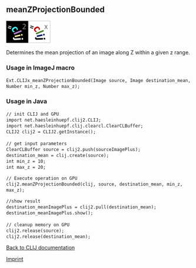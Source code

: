 ## meanZProjectionBounded
![Image](images/mini_clij2_logo.png)![Image](images/mini_clijx_logo.png)

Determines the mean projection of an image along Z within a given z range.

### Usage in ImageJ macro
```
Ext.CLIJx_meanZProjectionBounded(Image source, Image destination_mean, Number min_z, Number max_z);
```


### Usage in Java
```
// init CLIJ and GPU
import net.haesleinhuepf.clij2.CLIJ;
import net.haesleinhuepf.clij.clearcl.ClearCLBuffer;
CLIJ2 clij2 = CLIJ2.getInstance();

// get input parameters
ClearCLBuffer source = clij2.push(sourceImagePlus);
destination_mean = clij.create(source);
int min_z = 10;
int max_z = 20;
```

```
// Execute operation on GPU
clij2.meanZProjectionBounded(clij, source, destination_mean, min_z, max_z);
```

```
//show result
destination_meanImagePlus = clij2.pull(destination_mean);
destination_meanImagePlus.show();

// cleanup memory on GPU
clij2.release(source);
clij2.release(destination_mean);
```


[Back to CLIJ documentation](https://clij.github.io/)

[Imprint](https://clij.github.io/imprint)
